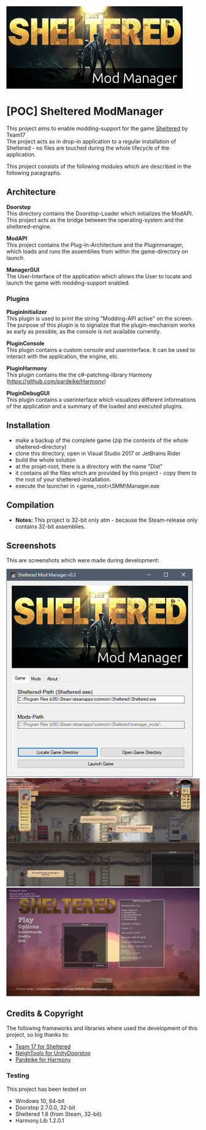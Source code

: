 <img src="/documentation/logo.png"> 

# [POC] Sheltered ModManager
This project aims to enable modding-support for the game [Sheltered](https://store.steampowered.com/app/356040/Sheltered/) by Team17\
The project acts as in drop-in application to a regular installation of Sheltered - no files are touched during the whole lifecycle of the application.

This project consists of the following modules which are described in the following paragraphs.

## Architecture
**Doorstop**\
This directory contains the Doorstop-Loader which initializes the ModAPI.
This project acts as the bridge between the operating-system and the sheltered-engine.

**ModAPI**\
This project contains the Plug-In-Architecture and the Pluginmanager, which loads and runs the assemblies from within the game-directory on launch.

**ManagerGUI**\
The User-Interface of the application which allows the User to locate and launch the game with modding-support enabled.

### Plugins
**PluginInitializer**\
This plugin is used to print the string "Modding-API active" on the screen.
The purpose of this plugin is to signalize that the plugin-mechanism works as early as possible, as the console is not 
available currently.

**PluginConsole**\
This plugin contains a custom console and userinterface. It can be used to interact with the application, the engine, etc.

**PluginHarmony**\
This plugin contains the the c#-patching-library Harmony (https://github.com/pardeike/Harmony) 

**PluginDebugGUI**\
This plugin contains a userinterface which visualizes different informations of the application and a summary of the loaded and executed plugins.

## Installation
* make a backup of the complete game (zip the contents of the whole sheltered-directory)
* clone this directory, open in Visual Studio 2017 or JetBrains Rider
* build the whole solution
* at the projet-root, there is a directory with the name "Dist"
* it contains all the files which are provided by this project - copy them to the root of your sheltered-installation.
* execute the launcher in <game_root>\SMM\Manager.exe

## Compilation
* **Notes:** 
This project is 32-bit only atm - because the Steam-release only contains 32-bit assemblies.

## Screenshots
This are screenshots which were made during development:

<img src="/documentation/manager_gui.png"> 

<img src="/documentation/ingame.png"> 

<img src="/documentation/ingame_2.png"> 


## Credits & Copyright
The following frameworks and libraries where used the development of this project, so big thanks to: 
* [Team 17 for Sheltered](https://store.steampowered.com/app/356040/Sheltered/)
* [NeighTools for UnityDoorstop](https://github.com/NeighTools/UnityDoorstop)
* [Pardeike for Harmony](https://github.com/pardeike/Harmony)

### Testing
This project has been tested on
* Windows 10, 64-bit
* Doorstop 2.7.0.0, 32-bit
* Sheltered 1.8 (from Steam, 32-bit)
* Harmony.Lib 1.2.0.1
